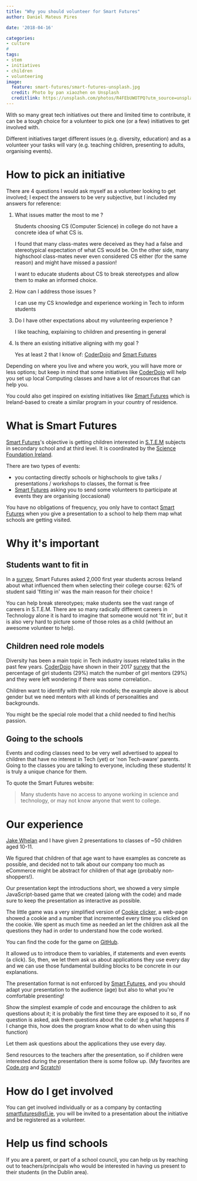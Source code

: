 ```yaml
---
title: "Why you should volunteer for Smart Futures"
author: Daniel Mateus Pires

date: '2018-04-16'

categories:
- culture
#
tags:
- stem
- initiatives
- children
- volunteering
image:
  feature: smart-futures/smart-futures-unsplash.jpg
  credit: Photo by pan xiaozhen on Unsplash
  creditlink: https://unsplash.com/photos/R4FEbUWOTPQ?utm_source=unsplash&utm_medium=referral&utm_content=creditCopyText
---
```


With so many great tech initiatives out there and limited time to contribute, it can be a tough choice for a volunteer to pick one (or a few) initiatives to get involved with.

Different initiatives target different issues (e.g. diversity, education) and as a volunteer your tasks will vary (e.g. teaching children, presenting to adults, organising events).

# How to pick an initiative 

There are 4 questions I would ask myself as a volunteer looking to get involved; I expect the answers to be very subjective, but I included my answers for reference:
  1. What issues matter the most to me ?
        
        Students choosing CS (Computer Science) in college do not have a concrete idea of what CS is.
         
        I found that many class-mates were deceived as they had a false and stereotypical expectation of what CS would be. On the other side, many highschool class-mates never even considered CS either (for the same reason) and might have missed a passion!
        
        I want to educate students about CS to break stereotypes and allow them to make an informed choice.
        
  
  2. How can I address those issues ?
        
        I can use my CS knowledge and experience working in Tech to inform students
  
  3. Do I have other expectations about my volunteering experience ?
  
        I like teaching, explaining to children and presenting in general
        
  4. Is there an existing initiative aligning with my goal ?
        
        Yes at least 2 that I know of: [CoderDojo](https://coderdojo.com/) and [Smart Futures](http://www.smartfutures.ie/)
        
Depending on where you live and where you work, you will have more or less options; but keep in mind that some initiatives like [CoderDojo](https://coderdojo.com/) will help you set up local Computing classes and have a lot of resources that can help you.

You could also get inspired on existing initiatives like [Smart Futures](http://www.smartfutures.ie/) which is Ireland-based to create a similar program in your country of residence.

# What is Smart Futures

[Smart Futures](http://www.smartfutures.ie/)'s objective is getting children interested in [S.T.E.M](https://en.wikipedia.org/wiki/Science,_technology,_engineering,_and_mathematics) subjects in secondary school and at third level.
It is coordinated by the [Science Foundation Ireland](http://www.sfi.ie/).

There are two types of events:
  - you contacting directly schools or highschools to give talks / presentations / workshops to classes, the format is free
  - [Smart Futures](http://www.smartfutures.ie/) asking you to send some volunteers to participate at events they are organising (occasional)

You have no obligations of frequency, you only have to contact [Smart Futures](http://www.smartfutures.ie/) when you give a presentation to a school to help them map what schools are getting visited.

# Why it's important 

## Students want to fit in

In a [survey](http://www.smartfutures.ie/sites/default/files/resources/STEM%20survey%20results%20infographic%20update.pdf), Smart Futures asked 2,000 first year students across Ireland about what influenced them when selecting their college course:
62% of student said 'fitting in' was the main reason for their choice !

You can help break stereotypes; make students see the vast range of careers in S.T.E.M. There are so many radically different careers in Technology alone it is hard to imagine that someone would not 'fit in', but it is also very hard to picture some of those roles as a child (without an awesome volunteer to help).

## Children need role models

Diversity has been a main topic in Tech industry issues related talks in the past few years. [CoderDojo](https://coderdojo.com/) have shown in their 2017 [survey](https://coderdojo.com/news/2018/03/26/coderdojo-annual-survey-results-2017/) that the percentage of girl students (29%) match the number of girl mentors (29%) and they were left wondering if there was some correlation..

Children want to identify with their role models; the example above is about gender but we need mentors with all kinds of personalities and backgrounds.

You might be the special role model that a child needed to find her/his passion. 

## Going to the schools

Events and coding classes need to be very well advertised to appeal to children that have no interest in Tech (yet) or 'non Tech-aware' parents. Going to the classes you are talking to everyone, including these students! It is truly a unique chance for them. 

To quote the Smart Futures website:

>Many students have no access to anyone working in science and technology, or may not know anyone that went to college.

# Our experience

[Jake Whelan](https://ie.linkedin.com/in/jakewhelan) and I have given 2 presentations to classes of ~50 children aged 10-11.

We figured that children of that age want to have examples as concrete as possible, and decided not to talk about our company too much as eCommerce might be abstract for children of that age (probably non-shoppers!).

Our presentation kept the introductions short, we showed a very simple JavaScript-based game that we created (along with the code) and made sure to keep the presentation as interactive as possible.

The little game was a very simplified version of [Cookie clicker](orteil.dashnet.org/cookieclicker/), a web-page showed a cookie and a number that incremented every time you clicked on the cookie. We spent as much time as needed an let the children ask all the questions they had in order to understand how the code worked.

You can find the code for the game on [GitHub](https://github.com/jakewhelan/sfi-cookie-clicker/).

It allowed us to introduce them to variables, if statements and even events (a click). So, then, we let them ask us about applications they use every day and we can use those fundamental building blocks to be concrete in our explanations.

The presentation format is not enforced by [Smart Futures](http://www.smartfutures.ie/), and you should adapt your presentation to the audience (age) but also to what you're comfortable presenting!


Show the simplest example of code and encourage the children to ask questions about it; it is probably the first time they are exposed to it so, if no question is asked, ask them questions about the code! (e.g what happens if I change this, how does the program know what to do when using this function)

Let them ask questions about the applications they use every day.

Send resources to the teachers after the presentation, so if children were interested during the presentation there is some follow up. (My favorites are [Code.org](https://code.org/) and [Scratch](https://scratch.mit.edu/))

# How do I get involved

You can get involved individually or as a company by contacting [smartfutures@sfi.ie](smartfutures@sfi.ie), you will be invited to a presentation about the initiative and be registered as a volunteer.

# Help us find schools

If you are a parent, or part of a school council, you can help us by reaching out to teachers/principals who would be interested in having us present to their students (in the Dublin area).